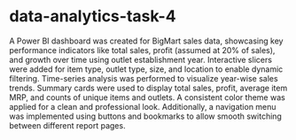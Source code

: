 # data-analytics-task-4

A Power BI dashboard was created for BigMart sales data, showcasing key performance indicators like total sales, profit (assumed at 20% of sales), and growth over time using outlet establishment year. Interactive slicers were added for item type, outlet type, size, and location to enable dynamic filtering. Time-series analysis was performed to visualize year-wise sales trends. Summary cards were used to display total sales, profit, average item MRP, and counts of unique items and outlets. A consistent color theme was applied for a clean and professional look. Additionally, a navigation menu was implemented using buttons and bookmarks to allow smooth switching between different report pages.
